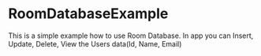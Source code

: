 # RoomDatabaseExample
This is a simple example how to use Room Database.
In app you can Insert, Update, Delete, View the Users data(Id, Name, Email)

